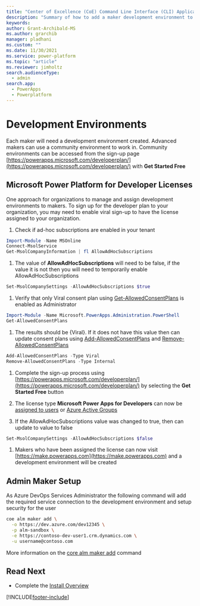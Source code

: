 ```yaml
---
title: "Center of Excellence (CoE) Command Line Interface (CLI) Application Lifecycle Management (ALM) Accelerator Developer environments"
description: "Summary of how to add a maker development environment to the ALM Accelerator using the Center of Excellence (CoE) Command Line Interface (CLI)"
keywords: 
author: Grant-Archibald-MS
ms.author: grarchib
manager: pladhani
ms.custom: ""
ms.date: 11/30/2021
ms.service: power-platform
ms.topic: "article"
ms.reviewer: jimholtz
search.audienceType: 
  - admin
search.app: 
  - PowerApps
  - Powerplatform
---
```


# Development Environments

Each maker will need a development environment created. Advanced makers can use a community environment to work in. Community environments can be accessed from the sign-up page [https://powerapps.microsoft.com/developerplan/](https://powerapps.microsoft.com/developerplan/) with **Get Started Free**

## Microsoft Power Platform for Developer Licenses

One approach for organizations to manage and assign development environments to makers. To sign up for the developer plan to your organization, you may need to enable viral sign-up to have the license assigned to your organization.

1. Check if ad-hoc subscriptions are enabled in your tenant

```powershell
Import-Module -Name MSOnline
Connect-MsolService
Get-MsolCompanyInformation | fl AllowAdHocSubscriptions
```

1. The value of **AllowAdHocSubscriptions** will need to be false, if the value it is not then you will need to temporarily enable AllowAdHocSubscriptions

```powershell
Set-MsolCompanySettings -AllowAdHocSubscriptions $true 
```

1. Verify that only Viral consent plan using [Get-AllowedConsentPlans](/powershell/module/microsoft.powerapps.administration.powershell/get-allowedconsentplans) is enabled as Administrator

```powershell
Import-Module -Name Microsoft.PowerApps.Administration.PowerShell
Get-AllowedConsentPlans
```

1. The results should be {Viral}. If it does not have this value then can update consent plans using [Add-AllowedConsentPlans](/powershell/module/microsoft.powerapps.administration.powershell/add-allowedconsentplans) and [Remove-AllowedConsentPlans](/powershell/module/microsoft.powerapps.administration.powershell/remove-allowedconsentplans)

```powershell
Add-AllowedConsentPlans -Type Viral
Remove-AllowedConsentPlans -Type Internal
```

1. Complete the sign-up process using [https://powerapps.microsoft.com/developerplan/](https://powerapps.microsoft.com/developerplan/) by selecting the **Get Started Free** button

1. The license type **Microsoft Power Apps for Developers** can now be [assigned to users](/microsoft-365/admin/manage/assign-licenses-to-users) or [Azure Active Groups](/azure/active-directory/enterprise-users/licensing-groups-assign)

1. If the AllowAdHocSubscriptions value was changed to true, then can update to value to false

```powershell
Set-MsolCompanySettings -AllowAdHocSubscriptions $false 
```

1. Makers who have been assigned the license can now visit [https://make.powerapps.com](https://make.powerapps.com) and a development environment will be created

## Admin Maker Setup

As Azure DevOps Services Administrator the following command will add the required service connection to the development environment and setup security for the user

```bash
coe alm maker add \
  -o https://dev.azure.com/dev12345 \
  -p alm-sandbox \
  -e https://contoso-dev-user1.crm.dynamics.com \
  -u username@contoso.com
```

More information on the [core alm maker add](https://github.com/microsoft/coe-starter-kit/tree/main/coe-cli/docs/help/alm/maker/add.md) command

## Read Next

- Complete the [Install Overview](./overview.md#install-overview)

[!INCLUDE[footer-include](../../../../includes/footer-banner.md)]
